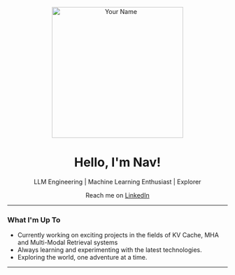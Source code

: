 <p align="center">
  <img src="https://static.wixstatic.com/media/338f0a_d38f0e5fe9964f9a9a9b4cf977834a58~mv2.jpg/v1/fill/w_760,h_625,al_c,q_85,usm_0.66_1.00_0.01,enc_auto/338f0a_d38f0e5fe9964f9a9a9b4cf977834a58~mv2.jpg" width="300" alt="Your Name">
</p>

<h1 align="center">Hello, I'm Nav!</h1>

<p align="center">
  LLM Engineering | Machine Learning Enthusiast | Explorer
</p>

<p align="center">
  Reach me on <a href="https://www.linkedin.com/in/navz/">LinkedIn</a>
</p>

---

### What I'm Up To

- Currently working on exciting projects in the fields of KV Cache, MHA and Multi-Modal Retrieval systems
- Always learning and experimenting with the latest technologies.
- Exploring the world, one adventure at a time.

---
